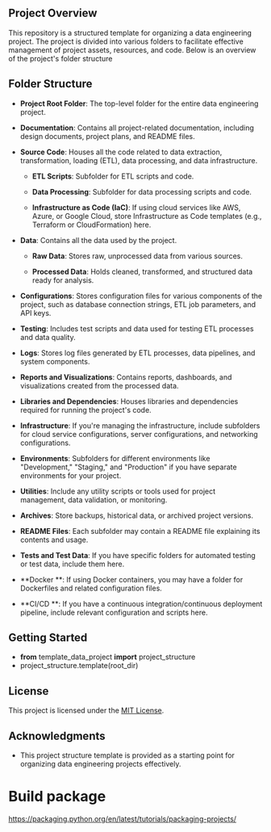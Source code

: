 ## Project Overview

This repository is a structured template for organizing a data engineering project. The project is divided into various folders to facilitate effective management of project assets, resources, and code. Below is an overview of the project's folder structure

## Folder Structure

- **Project Root Folder**: The top-level folder for the entire data engineering project.

- **Documentation**: Contains all project-related documentation, including design documents, project plans, and README files.

- **Source Code**: Houses all the code related to data extraction, transformation, loading (ETL), data processing, and data infrastructure.

  - **ETL Scripts**: Subfolder for ETL scripts and code.

  - **Data Processing**: Subfolder for data processing scripts and code.

  - **Infrastructure as Code (IaC)**: If using cloud services like AWS, Azure, or Google Cloud, store Infrastructure as Code templates (e.g., Terraform or CloudFormation) here.

- **Data**: Contains all the data used by the project.

  - **Raw Data**: Stores raw, unprocessed data from various sources.

  - **Processed Data**: Holds cleaned, transformed, and structured data ready for analysis.

- **Configurations**: Stores configuration files for various components of the project, such as database connection strings, ETL job parameters, and API keys.

- **Testing**: Includes test scripts and data used for testing ETL processes and data quality.

- **Logs**: Stores log files generated by ETL processes, data pipelines, and system components.

- **Reports and Visualizations**: Contains reports, dashboards, and visualizations created from the processed data.

- **Libraries and Dependencies**: Houses libraries and dependencies required for running the project's code.

- **Infrastructure**: If you're managing the infrastructure, include subfolders for cloud service configurations, server configurations, and networking configurations.

- **Environments**: Subfolders for different environments like "Development," "Staging," and "Production" if you have separate environments for your project.

- **Utilities**: Include any utility scripts or tools used for project management, data validation, or monitoring.

- **Archives**: Store backups, historical data, or archived project versions.

- **README Files**: Each subfolder may contain a README file explaining its contents and usage.

- **Tests and Test Data**: If you have specific folders for automated testing or test data, include them here.

- **Docker **: If using Docker containers, you may have a folder for Dockerfiles and related configuration files.

- **CI/CD **: If you have a continuous integration/continuous deployment pipeline, include relevant configuration and scripts here.

## Getting Started

<div class="container my-4">
        <div class="card">
            <div class="card-body">
                <ul>
                    <li> <strong>from</strong> template_data_project <strong>import</strong>  project_structure</li>
                    <li>project_structure.template(root_dir)</li>
                </ul>
            </div>
        </div>
</div>



## License

This project is licensed under the [MIT License](LICENSE.md).

## Acknowledgments

- This project structure template is provided as a starting point for organizing data engineering projects effectively.

# Build package
  <a>https://packaging.python.org/en/latest/tutorials/packaging-projects/</a>